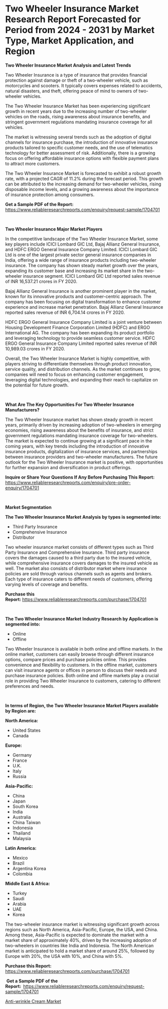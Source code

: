 <p><h1>Two Wheeler Insurance Market Research Report Forecasted for Period from 2024 -  2031 by Market Type, Market Application, and Region</h1></p><p><strong>Two Wheeler Insurance Market Analysis and Latest Trends</strong></p>
<p><p>Two Wheeler Insurance is a type of insurance that provides financial protection against damage or theft of a two-wheeler vehicle, such as motorcycles and scooters. It typically covers expenses related to accidents, natural disasters, and theft, offering peace of mind to owners of two-wheeler vehicles.</p><p>The Two Wheeler Insurance Market has been experiencing significant growth in recent years due to the increasing number of two-wheeler vehicles on the roads, rising awareness about insurance benefits, and stringent government regulations mandating insurance coverage for all vehicles. </p><p>The market is witnessing several trends such as the adoption of digital channels for insurance purchase, the introduction of innovative insurance products tailored to specific customer needs, and the use of telematics technology for better assessment of risk. Additionally, there is a growing focus on offering affordable insurance options with flexible payment plans to attract more customers.</p><p>The Two Wheeler Insurance Market is forecasted to exhibit a robust growth rate, with a projected CAGR of 11.2% during the forecast period. This growth can be attributed to the increasing demand for two-wheeler vehicles, rising disposable income levels, and a growing awareness about the importance of insurance protection among consumers.</p></p>
<p><strong>Get a Sample PDF of the Report:&nbsp;</strong> <a href="https://www.reliableresearchreports.com/enquiry/request-sample/1704701">https://www.reliableresearchreports.com/enquiry/request-sample/1704701</a></p>
<p>&nbsp;</p>
<p><strong>Two Wheeler Insurance Major Market Players</strong></p>
<p><p>In the competitive landscape of the Two Wheeler Insurance Market, some key players include ICICI Lombard GIC Ltd, Bajaj Allianz General Insurance, and HDFC ERGO General Insurance Company Limited. ICICI Lombard GIC Ltd is one of the largest private sector general insurance companies in India, offering a wide range of insurance products including two-wheeler insurance. The company has shown steady market growth over the years, expanding its customer base and increasing its market share in the two-wheeler insurance segment. ICICI Lombard GIC Ltd reported sales revenue of INR 16,537.21 crores in FY 2020.</p><p>Bajaj Allianz General Insurance is another prominent player in the market, known for its innovative products and customer-centric approach. The company has been focusing on digital transformation to enhance customer experience and increase market penetration. Bajaj Allianz General Insurance reported sales revenue of INR 6,704.14 crores in FY 2020.</p><p>HDFC ERGO General Insurance Company Limited is a joint venture between Housing Development Finance Corporation Limited (HDFC) and ERGO International AG. The company has been expanding its product portfolio and leveraging technology to provide seamless customer service. HDFC ERGO General Insurance Company Limited reported sales revenue of INR 10,989.03 crores in FY 2020.</p><p>Overall, the Two Wheeler Insurance Market is highly competitive, with players striving to differentiate themselves through product innovation, service quality, and distribution channels. As the market continues to grow, companies will need to focus on enhancing customer engagement, leveraging digital technologies, and expanding their reach to capitalize on the potential for future growth.</p></p>
<p>&nbsp;</p>
<p><strong>What Are The Key Opportunities For Two Wheeler Insurance Manufacturers?</strong></p>
<p><p>The Two Wheeler Insurance market has shown steady growth in recent years, primarily driven by increasing adoption of two-wheelers in emerging economies, rising awareness about the benefits of insurance, and strict government regulations mandating insurance coverage for two-wheelers. The market is expected to continue growing at a significant pace in the coming years, with key trends including the introduction of innovative insurance products, digitalization of insurance services, and partnerships between insurance providers and two-wheeler manufacturers. The future outlook for the Two Wheeler Insurance market is positive, with opportunities for further expansion and diversification in product offerings.</p></p>
<p><strong>Inquire or Share Your Questions If Any Before Purchasing This Report:</strong> <a href="https://www.reliableresearchreports.com/enquiry/pre-order-enquiry/1704701">https://www.reliableresearchreports.com/enquiry/pre-order-enquiry/1704701</a></p>
<p>&nbsp;</p>
<p><strong>Market Segmentation</strong></p>
<p><strong>The Two Wheeler Insurance Market Analysis by types is segmented into:</strong></p>
<p><ul><li>Third Party Insurance</li><li>Comprehensive Insurance</li><li>Distributor</li></ul></p>
<p><p>Two wheeler insurance market consists of different types such as Third Party Insurance and Comprehensive Insurance. Third party insurance covers the damages caused to a third party due to the insured vehicle, while comprehensive insurance covers damages to the insured vehicle as well. The market also consists of distributor market where insurance policies are sold through various channels such as agents and brokers. Each type of insurance caters to different needs of customers, offering varying levels of coverage and benefits.</p></p>
<p><strong>Purchase this Report:&nbsp;</strong><a href="https://www.reliableresearchreports.com/purchase/1704701">https://www.reliableresearchreports.com/purchase/1704701</a></p>
<p>&nbsp;</p>
<p><strong>The Two Wheeler Insurance Market Industry Research by Application is segmented into:</strong></p>
<p><ul><li>Online</li><li>Offline</li></ul></p>
<p><p>Two Wheeler Insurance is available in both online and offline markets. In the online market, customers can easily browse through different insurance options, compare prices and purchase policies online. This provides convenience and flexibility to customers. In the offline market, customers can visit insurance agents or offices in person to discuss their needs and purchase insurance policies. Both online and offline markets play a crucial role in providing Two Wheeler Insurance to customers, catering to different preferences and needs.</p></p>
<p>&nbsp;</p>
<p><strong>In terms of Region, the Two Wheeler Insurance Market Players available by Region are:</strong></p>
<p>
    <p> <strong> North America: </strong>
        <ul>
            <li>United States</li>
            <li>Canada</li>
        </ul>
        </p> 
    <p> <strong> Europe: </strong>
        <ul>
            <li>Germany</li>
            <li>France</li>
            <li>U.K.</li>
            <li>Italy</li>
            <li>Russia</li>
        </ul>
        </p> 
    <p> <strong> Asia-Pacific: </strong>
        <ul>
            <li>China</li>
            <li>Japan</li>
            <li>South Korea</li>
            <li>India</li>
            <li>Australia</li>
            <li>China Taiwan</li>
            <li>Indonesia</li>
            <li>Thailand</li>
            <li>Malaysia</li>
        </ul>
        </p> 
    <p> <strong> Latin America: </strong>
        <ul>
            <li>Mexico</li>
            <li>Brazil</li>
            <li>Argentina Korea</li>
            <li>Colombia</li>
        </ul>
        </p> 
    <p> <strong> Middle East & Africa: </strong>
        <ul>
            <li>Turkey</li>
            <li>Saudi</li>
            <li>Arabia</li>
            <li>UAE</li>
            <li>Korea</li>
        </ul>
    </p>
    </p>
<p><p>The two-wheeler insurance market is witnessing significant growth across regions such as North America, Asia-Pacific, Europe, the USA, and China. Among these, Asia-Pacific is expected to dominate the market with a market share of approximately 40%, driven by the increasing adoption of two-wheelers in countries like India and Indonesia. The North American market is anticipated to hold a market share of around 25%, followed by Europe with 20%, the USA with 10%, and China with 5%.</p></p>
<p><strong>Purchase this Report: </strong><a href="https://www.reliableresearchreports.com/purchase/1704701">https://www.reliableresearchreports.com/purchase/1704701</a></p>
<p>&nbsp;<strong>Get a Sample PDF of the Report:&nbsp;&nbsp;</strong><a href="https://www.reliableresearchreports.com/enquiry/request-sample/1704701">https://www.reliableresearchreports.com/enquiry/request-sample/1704701</a></p>
<p><strong></strong></p>
<p><p><a href="https://github.com/Glendatilghmankmgz0rbhwpy/Market-Research-Report-List-1/blob/main/anti-wrinkle-cream-market.md">Anti-wrinkle Cream Market</a></p></p>
